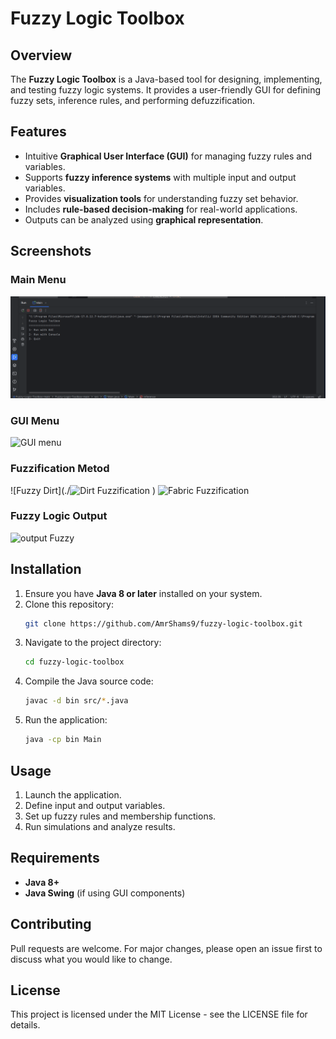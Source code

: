 # Fuzzy Logic Toolbox

## Overview
The **Fuzzy Logic Toolbox** is a Java-based tool for designing, implementing, and testing fuzzy logic systems. It provides a user-friendly GUI for defining fuzzy sets, inference rules, and performing defuzzification.

## Features
- Intuitive **Graphical User Interface (GUI)** for managing fuzzy rules and variables.
- Supports **fuzzy inference systems** with multiple input and output variables.
- Provides **visualization tools** for understanding fuzzy set behavior.
- Includes **rule-based decision-making** for real-world applications.
- Outputs can be analyzed using **graphical representation**.

## Screenshots
### Main Menu
![Main Menu](./MainMenu.PNG)

### GUI Menu
![GUI menu](https://github.com/user-attachments/assets/e468b142-f0f7-4bf0-bc7f-e877ee5cd508)

### Fuzzification Metod
![Fuzzy Dirt](./![Dirt Fuzzification](https://github.com/user-attachments/assets/7977063e-e918-4dc3-ba55-d850b42c7787)
)
![Fabric Fuzzification](https://github.com/user-attachments/assets/469df71c-4bbe-44b7-b08e-b6a17b8e8f54)

### Fuzzy Logic Output
![output Fuzzy](https://github.com/user-attachments/assets/2dbc7d15-f7d7-427a-9ff3-c0032bab9bae)


## Installation
1. Ensure you have **Java 8 or later** installed on your system.
2. Clone this repository:
   ```sh
   git clone https://github.com/AmrShams9/fuzzy-logic-toolbox.git
   ```
3. Navigate to the project directory:
   ```sh
   cd fuzzy-logic-toolbox
   ```
4. Compile the Java source code:
   ```sh
   javac -d bin src/*.java
   ```
5. Run the application:
   ```sh
   java -cp bin Main
   ```

## Usage
1. Launch the application.
2. Define input and output variables.
3. Set up fuzzy rules and membership functions.
4. Run simulations and analyze results.

## Requirements
- **Java 8+**
- **Java Swing** (if using GUI components)

## Contributing
Pull requests are welcome. For major changes, please open an issue first to discuss what you would like to change.

## License
This project is licensed under the MIT License - see the LICENSE file for details.
